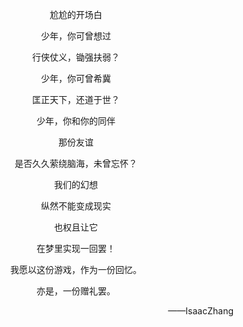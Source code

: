 
<p align = "center">尬尬的开场白</p>


<p align = "center">少年，你可曾想过</p>

<p align = "center">行侠仗义，锄强扶弱？</p>

<p align = "center">少年，你可曾希冀</p>

<p align = "center">匡正天下，还道于世？</p>

<p align = "center">少年，你和你的同伴</p>

<p align = "center">那份友谊</p>

<p align = "center">是否久久萦绕脑海，未曾忘怀？</p>

<p align = "center">我们的幻想</p>

<p align = "center">纵然不能变成现实</p>

<p align = "center">也权且让它</p>

<p align = "center">在梦里实现一回罢！</p>

<p align = "center">我愿以这份游戏，作为一份回忆。</p>

<p align = "center">亦是，一份赠礼罢。</p>


<p align = "right">——IsaacZhang</p>
